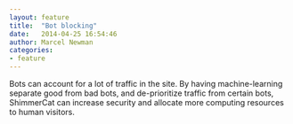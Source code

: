 ```yaml
---
layout: feature
title:  "Bot blocking"
date:   2014-04-25 16:54:46
author: Marcel Newman
categories:
- feature
---
```

Bots can account for a lot of traffic in the site. By having machine-learning separate good from bad bots, and de-prioritize traffic from certain bots, ShimmerCat can increase security and allocate more computing resources to human visitors.
